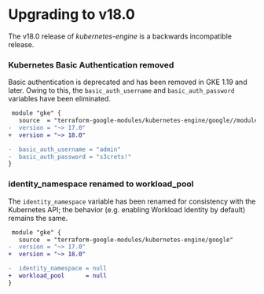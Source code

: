 # Upgrading to v18.0

The v18.0 release of *kubernetes-engine* is a backwards incompatible release.

### Kubernetes Basic Authentication removed
Basic authentication is deprecated and has been removed in GKE 1.19 and later.
Owing to this, the `basic_auth_username` and `basic_auth_password` variables
have been eliminated.

```diff
 module "gke" {
   source  = "terraform-google-modules/kubernetes-engine/google//modules/private-cluster"
-  version = "~> 17.0"
+  version = "~> 18.0"

-  basic_auth_username = "admin"
-  basic_auth_password = "s3crets!"
}
```

### identity_namespace renamed to workload_pool
The `identity_namespace` variable has been renamed for consistency with the
Kubernetes API; the behavior (e.g. enabling Workload Identity by default)
remains the same.

```diff
 module "gke" {
   source  = "terraform-google-modules/kubernetes-engine/google"
-  version = "~> 17.0"
+  version = "~> 18.0"

-  identity_namespace = null
+  workload_pool      = null
}
```

